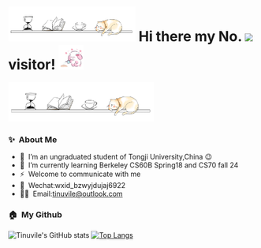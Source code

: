 <h1>
  <img src='asset/v2-405fe33df25b3d6a1c8617054f8ace5b_b.webp' height='70'/>
  Hi there my No.
  <img src='https://profile-counter.glitch.me/Tinuvile/count.svg' height='30'/>
  visitor!
  <img src='asset/v2-bc1b8b3037f2703f7d29661ca865c092_b.webp' height='50'/>
</h1>

<img src='asset/v2-405fe33df25b3d6a1c8617054f8ace5b_b.webp' height='80'/>

### ✨&nbsp; About Me
- 🔭 &nbsp;I’m an ungraduated student of Tongji University,China :wink:
- 🌱 &nbsp;I’m currently learning Berkeley CS60B Spring18 and CS70 fall 24
- ⚡ &nbsp;Welcome to communicate with me
- 💬 &nbsp;Wechat:wxid_bzwyjdujaj6922
- 👨‍💻 &nbsp;Email:tinuvile@outlook.com

### 🏠&nbsp; My Github
![Tinuvile's GitHub stats](https://github-readme-stats.vercel.app/api?username=Tinuvile&show_icons=true&bg_color=30,4c6ef5,a855f7&title_color=fff&text_color=fff)
[![Top Langs](https://github-readme-stats.vercel.app/api/top-langs/?username=Tinuvile)](https://github.com/Tinuvile/github-readme-stats)

